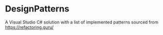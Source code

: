 # DesignPatterns
 A Visual Studio C# solution with a list of implemented patterns sourced from https://refactoring.guru/
